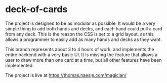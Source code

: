 # deck-of-cards
The project is designed to be as modular as possible. 
It would be a very simple thing to add both hands and decks, 
and each hand could pull a card from any deck. This is the 
reason the CSS is set to a grid layout, as this allows a 
programmer to easily add as many hands and decks as they 
want. 

This branch represents about 3 to 4 hours of work, and
implements the entire backend with a very basic UI. It
is missing the feature that allows a user to draw more
than one card at a time, but all other features have 
been implemented. 

The project is live at https://thomas.naesje.com/magician/
